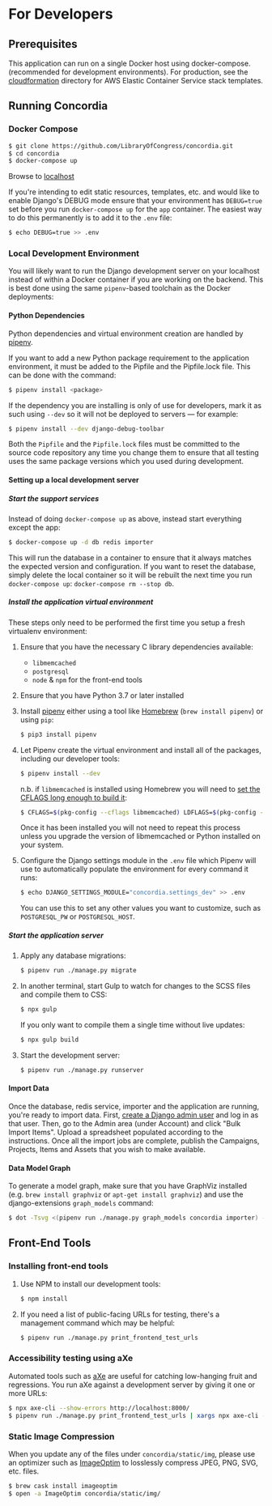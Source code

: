 # For Developers

## Prerequisites

This application can run on a single Docker host using docker-compose.
(recommended for development environments). For production, see the
[cloudformation](cloudformation/) directory for AWS Elastic Container Service
stack templates.

## Running Concordia

### Docker Compose

```bash
$ git clone https://github.com/LibraryOfCongress/concordia.git
$ cd concordia
$ docker-compose up
```

Browse to [localhost](http://localhost)

If you're intending to edit static resources, templates, etc. and would like to
enable Django's DEBUG mode ensure that your environment has `DEBUG=true` set
before you run `docker-compose up` for the `app` container. The easiest way to
do this permanently is to add it to the `.env` file:

```bash
$ echo DEBUG=true >> .env
```

### Local Development Environment

You will likely want to run the Django development server on your localhost
instead of within a Docker container if you are working on the backend. This is
best done using the same `pipenv`-based toolchain as the Docker deployments:

#### Python Dependencies

Python dependencies and virtual environment creation are handled by
[pipenv](https://docs.pipenv.org/).

If you want to add a new Python package requirement to the application
environment, it must be added to the Pipfile and the Pipfile.lock file.
This can be done with the command:

```bash
$ pipenv install <package>
```

If the dependency you are installing is only of use for developers, mark it as
such using `--dev` so it will not be deployed to servers — for example:

```bash
$ pipenv install --dev django-debug-toolbar
```

Both the `Pipfile` and the `Pipfile.lock` files must be committed to the source
code repository any time you change them to ensure that all testing uses the
same package versions which you used during development.

#### Setting up a local development server

##### Start the support services

Instead of doing `docker-compose up` as above, instead start everything except the app:

```bash
$ docker-compose up -d db redis importer
```

This will run the database in a container to ensure that it always matches the
expected version and configuration. If you want to reset the database, simply
delete the local container so it will be rebuilt the next time you run
`docker-compose up`: `docker-compose rm --stop db`.

##### Install the application virtual environment

These steps only need to be performed the first time you setup a fresh
virtualenv environment:

1.  Ensure that you have the necessary C library dependencies available:

    -   `libmemcached`
    -   `postgresql`
    -   `node` & `npm` for the front-end tools

1.  Ensure that you have Python 3.7 or later installed

1.  Install [pipenv](https://docs.pipenv.org/) either using a tool like
    [Homebrew](https://brew.sh) (`brew install pipenv`) or using `pip`:

    ```bash
    $ pip3 install pipenv
    ```

1.  Let Pipenv create the virtual environment and install all of the packages,
    including our developer tools:

    ```bash
    $ pipenv install --dev
    ```

    n.b. if `libmemcached` is installed using Homebrew you will need to [set the CFLAGS long enough to build it](https://stackoverflow.com/questions/14803310/error-when-install-pylibmc-using-pip#comment94853072_19432949):

    ```bash
    $ CFLAGS=$(pkg-config --cflags libmemcached) LDFLAGS=$(pkg-config --libs libmemcached) pipenv install --dev
    ```

    Once it has been installed you will not need to repeat this process unless
    you upgrade the version of libmemcached or Python installed on your system.

1.  Configure the Django settings module in the `.env` file which Pipenv will use
    to automatically populate the environment for every command it runs:

    ```bash
    $ echo DJANGO_SETTINGS_MODULE="concordia.settings_dev" >> .env
    ```

    You can use this to set any other values you want to customize, such as
    `POSTGRESQL_PW` or `POSTGRESQL_HOST`.

##### Start the application server

1.  Apply any database migrations:

    ```bash
    $ pipenv run ./manage.py migrate
    ```

1.  In another terminal, start Gulp to watch for changes to the SCSS files and
    compile them to CSS:

    ```bash
    $ npx gulp
    ```

    If you only want to compile them a single time without live updates:

    ```bash
    $ npx gulp build
    ```

1.  Start the development server:

    ```bash
    $ pipenv run ./manage.py runserver
    ```

#### Import Data

Once the database, redis service, importer and the application
are running, you're ready to import data.
First, [create a Django admin user](https://docs.djangoproject.com/en/2.1/intro/tutorial02/#creating-an-admin-user)
and log in as that user.
Then, go to the Admin area (under Account) and click "Bulk Import Items".
Upload a spreadsheet populated according to the instructions. Once all the import
jobs are complete, publish the Campaigns, Projects, Items and Assets that you
wish to make available.

#### Data Model Graph

To generate a model graph, make sure that you have GraphViz installed (e.g.
`brew install graphviz` or `apt-get install graphviz`) and use the
django-extensions `graph_models` command:

```bash
$ dot -Tsvg <(pipenv run ./manage.py graph_models concordia importer) -o concordia.svg
```

## Front-End Tools

### Installing front-end tools

1. Use NPM to install our development tools:

    ```bash
    $ npm install
    ```

1. If you need a list of public-facing URLs for testing, there's a management
   command which may be helpful:

    ```bash
    $ pipenv run ./manage.py print_frontend_test_urls
    ```

### Accessibility testing using aXe

Automated tools such as [aXe](https://www.deque.com/axe/) are useful for
catching low-hanging fruit and regressions. You run aXe against a development
server by giving it one or more URLs:

```bash
$ npx axe-cli --show-errors http://localhost:8000/
$ pipenv run ./manage.py print_frontend_test_urls | xargs npx axe-cli --show-errors
```

### Static Image Compression

When you update any of the files under `concordia/static/img`, please use an
optimizer such as [ImageOptim](https://imageoptim.com) to losslessly compress
JPEG, PNG, SVG, etc. files.

```bash
$ brew cask install imageoptim
$ open -a ImageOptim concordia/static/img/
```

